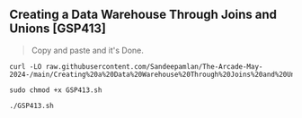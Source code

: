 ## Creating a Data Warehouse Through Joins and Unions [GSP413]

> Copy and paste and it's Done.
```
curl -LO raw.githubusercontent.com/Sandeepamlan/The-Arcade-May-2024-/main/Creating%20a%20Data%20Warehouse%20Through%20Joins%20and%20Unions/GSP413.sh

sudo chmod +x GSP413.sh

./GSP413.sh
```
